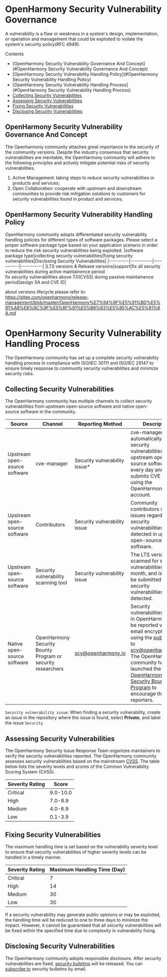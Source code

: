 # OpenHarmony Security Vulnerability Governance

A vulnerability is a flaw or weakness in a system's design, implementation, or operation and management that could be exploited to violate the system's security policy(RFC 4949).

 Contents

+ [OpenHarmony Security Vulnerability Governance And Concept](#OpenHarmony Security Vulnerability Governance And Concept)
+ [OpenHarmony Security Vulnerability Handling Policy](#OpenHarmony Security Vulnerability Handling Policy)
+ [OpenHarmony Security Vulnerability Handling Process](#OpenHarmony Security Vulnerability Handling Process)
 + [Collecting Security Vulnerabilities](#collecting-security-vulnerabilities)
 + [Assessing Security Vulnerabilities](#assessing-security-vulnerabilities)
 + [Fixing Security Vulnerabilities](#fixing-security-vulnerabilities)
 + [Disclosing Security Vulnerabilities](#disclosing-security-vulnerabilities)
 
## OpenHarmony Security Vulnerability Governance And Concept
The Openharmony community attaches great importance to the security of the community versions. Despite the industry consensus that security vulnerabilities are inevitable, the OpenHarmony community will adhere to the following principles and actively mitigate potential risks of security vulnerabilities.


1. Active Management: taking steps to reduce security vulnerabilities in products and services;
2. Open Collaboration: cooperate with upstream and downstream communities to provide risk mitigation solutions to customers for security vulnerabilities found in product and services;
## OpenHarmony Security Vulnerability Handling Policy

OpenHarmony community adopts differentiated security vulnerability handling policies for different types of software packages. Please select a proper software package type based on your application scenario in order to reduce the risk security vulnerabilities being exploited.
|software package type|collecting security vulnerabilities|fixing security vulnerabilities|Disclosing Security Vulnerabilities|
|----------|-----------|-----------|-----------|
|LTS versions & Release versoins|support|fix all security vulnerabilities during active maintainence period<br/>fix security vulnerabilities above 7.0(CVSS) during passive maintainence period|assign SA and CVE ID|

about versions lifecycle please refer to: https://gitee.com/openharmony/release-management/blob/master/OpenHarmony%E7%94%9F%E5%91%BD%E5%91%A8%E6%9C%9F%E5%8F%91%E5%B8%83%E5%85%AC%E5%91%8A.md

# OpenHarmony Security Vulnerability Handling Process

The OpenHarmony community has set up a complete security vulnerability handling process in compliance with ISO/IEC 30111 and ISO/IEC 29147 to ensure timely response to community security vulnerabilities and minimize security risks.


## Collecting Security Vulnerabilities

The OpenHarmony community has multiple channels to collect security vulnerabilities from upstream open-source software and native open-source software in the community.


|Source|Channel|Reporting Method|Description|
| -------- |-------- | -------- | -------- |
|Upstream open-source software|cve-manager|Security vulnerability issue*|cve-manager automatically collects security vulnerabilities of upstream open-source software every day and submits CVE issues using the OpenHarmony ci bot account.|
|Upstream open-source software|Contributors|Security vulnerability issue|Community contributors submit issues regarding security vulnerabilities detected in upstream open-source software.|
|Upstream open-source software|Security vulnerability scanning tool|Security vulnerability issue|The LTS versions are scanned for security vulnerabilities every month, and issues will be submitted if security vulnerabilities are detected.|
|Native open-source software|OpenHarmony Security Bounty Program or security researchers|scy@openharmony.io|Security vulnerabilities found in OpenHarmony can be reported via an email encrypted by using the [public key](/publicKey/Scy-OpenHarmony_publickey.asc) to scy@openharmony.io. The OpenHarmony community has launched the [OpenHarmony Security Bounty Program](/en/security-process/rewards_program.md) to encourage the reporters.|

`Security vulnerability issue`: When finding a security vulnerability, create an issue in the repository where the issue is found, select **Private**, and label the issue `Security`.

## Assessing Security Vulnerabilities

The OpenHarmony Security Issue Response Team organizes maintainers to verify the security vulnerabilities reported. The OpenHarmony community assesses security vulnerabilities based on the mainstream [CVSS](https://www.first.org/cvss/calculator/3.1). The table below lists the severity levels and scores of the Common Vulnerability Scoring System (CVSS).

|Severity Rating|Score|
|--------------------------|-----------------|
|Critical|9.0-10.0|
|High|7.0-8.9|
|Medium|4.0-6.9|
|Low|0.1-3.9|

## Fixing Security Vulnerabilities

The maximum handling time is set based on the vulnerability severity level to ensure that security vulnerabilities of higher severity levels can be handled in a timely manner.

|Severity Rating|Maximum Handling Time (Day)|
|--------------------------|-----------------|
|Critical|7|
|High|14|
|Medium|30|
|Low|30|

If a security vulnerability may generate public opinions or may be exploited, the handling time will be reduced to one to three days to minimize the impact. However, it cannot be guaranteed that all security vulnerabilities will be fixed within the specified time due to complexity in vulnerability fixing.

## Disclosing Security Vulnerabilities

The OpenHarmony community adopts responsible disclosure. After security vulnerabilities are fixed, [security bulletins](/en/security-disclosure/README.md) will be released. You can [subscribe to](https://lists.openatom.io/postorius/lists/security.openharmony.io/) security bulletins by email.
